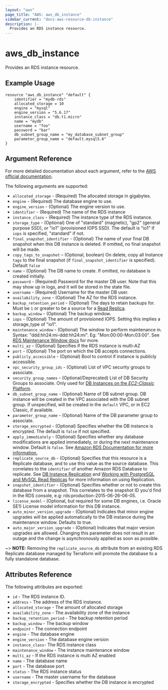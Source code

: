```yaml
---
layout: "aws"
page_title: "AWS: aws_db_instance"
sidebar_current: "docs-aws-resource-db-instance"
description: |-
  Provides an RDS instance resource.
---
```


# aws\_db\_instance

Provides an RDS instance resource.

## Example Usage

```
resource "aws_db_instance" "default" {
	identifier = "mydb-rds"
	allocated_storage = 10
	engine = "mysql"
	engine_version = "5.6.17"
	instance_class = "db.t1.micro"
	name = "mydb"
	username = "foo"
	password = "bar"
	db_subnet_group_name = "my_database_subnet_group"
	parameter_group_name = "default.mysql5.6"
}
```

## Argument Reference

For more detailed documentation about each argument, refer to
the [AWS official documentation](http://docs.aws.amazon.com/AmazonRDS/latest/CommandLineReference/CLIReference-cmd-ModifyDBInstance.html).

The following arguments are supported:

* `allocated_storage` - (Required) The allocated storage in gigabytes.
* `engine` - (Required) The database engine to use.
* `engine_version` - (Optional) The engine version to use.
* `identifier` - (Required) The name of the RDS instance
* `instance_class` - (Required) The instance type of the RDS instance.
* `storage_type` - (Optional) One of "standard" (magnetic), "gp2" (general
	purpose SSD), or "io1" (provisioned IOPS SSD). The default is "io1" if
	`iops` is specified, "standard" if not.
* `final_snapshot_identifier` - (Optional) The name of your final DB snapshot
    when this DB instance is deleted. If omitted, no final snapshot will be
    made.
* `copy_tags_to_snapshot` – (Optional, boolean) On delete, copy all Instance `tags` to
the final snapshot (if `final_snapshot_identifier` is specified). Default
`false`
* `name` - (Optional) The DB name to create. If omitted, no database is created
    initially.
* `password` - (Required) Password for the master DB user. Note that this may
    show up in logs, and it will be stored in the state file.
* `username` - (Required) Username for the master DB user.
* `availability_zone` - (Optional) The AZ for the RDS instance.
* `backup_retention_period` - (Optional) The days to retain backups for. Must be
`1` or greater to be a source for a [Read Replica][1].
* `backup_window` - (Optional) The backup window.
* `iops` - (Optional) The amount of provisioned IOPS. Setting this implies a
    storage_type of "io1".
* `maintenance_window` - (Optional) The window to perform maintenance in.
  Syntax: "ddd:hh24:mi-ddd:hh24:mi". Eg: "Mon:00:00-Mon:03:00".
  See [RDS Maintenance Window docs](http://docs.aws.amazon.com/AmazonRDS/latest/UserGuide/AdjustingTheMaintenanceWindow.html) for more.
* `multi_az` - (Optional) Specifies if the RDS instance is multi-AZ
* `port` - (Optional) The port on which the DB accepts connections.
* `publicly_accessible` - (Optional) Bool to control if instance is publicly accessible.
* `vpc_security_group_ids` - (Optional) List of VPC security groups to associate.
* `security_group_names` - (Optional/Deprecated) List of DB Security Groups to associate.
    Only used for [DB Instances on the _EC2-Classic_ Platform](http://docs.aws.amazon.com/AmazonRDS/latest/UserGuide/USER_VPC.html#USER_VPC.FindDefaultVPC).
* `db_subnet_group_name` - (Optional) Name of DB subnet group. DB instance will be created in the VPC associated with the DB subnet group. If unspecified, will be created in the `default` VPC, or in EC2 Classic, if available.
* `parameter_group_name` - (Optional) Name of the DB parameter group to associate.
* `storage_encrypted` - (Optional) Specifies whether the DB instance is encrypted. The default is `false` if not specified.
* `apply_immediately` - (Optional) Specifies whether any database modifications
     are applied immediately, or during the next maintenance window. Default is
     `false`. See [Amazon RDS Documentation for more information.](http://docs.aws.amazon.com/AmazonRDS/latest/UserGuide/Overview.DBInstance.Modifying.html)
* `replicate_source_db` - (Optional) Specifies that this resource is a Replicate
database, and to use this value as the source database. This correlates to the
`identifier` of another Amazon RDS Database to replicate. See
[DB Instance Replication][1] and
[Working with PostgreSQL and MySQL Read Replicas](http://docs.aws.amazon.com/AmazonRDS/latest/UserGuide/USER_ReadRepl.html) for
 more information on using Replication.
* `snapshot_identifier` - (Optional) Specifies whether or not to create this database from a snapshot. This correlates to the snapshot ID you'd find in the RDS console, e.g: rds:production-2015-06-26-06-05.
* `license_model` - (Optional, but required for some DB engines, i.e. Oracle SE1) License model information for this DB instance.
* `auto_minor_version_upgrade` - (Optional) Indicates that minor engine upgrades will be applied automatically to the DB instance during the maintenance window. Defaults to true.
* `auto_major_version_upgrade` - (Optional) Indicates that major version upgrades are allowed. Changing this parameter does not result in an outage and the change is asynchronously applied as soon as possible.

~> **NOTE:** Removing the `replicate_source_db` attribute from an existing RDS
Replicate database managed by Terraform will promote the database to a fully
standalone database.

## Attributes Reference

The following attributes are exported:

* `id` - The RDS instance ID.
* `address` - The address of the RDS instance.
* `allocated_storage` - The amount of allocated storage
* `availability_zone` - The availability zone of the instance
* `backup_retention_period` - The backup retention period
* `backup_window` - The backup window
* `endpoint` - The connection endpoint
* `engine` - The database engine
* `engine_version` - The database engine version
* `instance_class`- The RDS instance class
* `maintenance_window` - The instance maintenance window
* `multi_az` - If the RDS instance is multi AZ enabled
* `name` - The database name
* `port` - The database port
* `status` - The RDS instance status
* `username` - The master username for the database
* `storage_encrypted` - Specifies whether the DB instance is encrypted

[1]: http://docs.aws.amazon.com/AmazonRDS/latest/UserGuide/Overview.Replication.html
